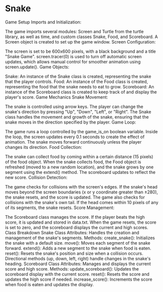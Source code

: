 # Snake
Game Setup
Imports and Initialization:

The game imports several modules: Screen and Turtle from the turtle library, as well as time, and custom classes Snake, Food, and Scoreboard.
A Screen object is created to set up the game window.
Screen Configuration:

The screen is set to be 600x600 pixels, with a black background and a title "Snake Game".
screen.tracer(0) is used to turn off automatic screen updates, which allows manual control for smoother animation using screen.update().
Game Objects:

Snake: An instance of the Snake class is created, representing the snake that the player controls.
Food: An instance of the Food class is created, representing the food that the snake needs to eat to grow.
Scoreboard: An instance of the Scoreboard class is created to keep track of and display the player's score.
Game Mechanics
Snake Movement:

The snake is controlled using arrow keys. The player can change the snake's direction by pressing "Up", "Down", "Left", or "Right".
The Snake class handles the movement and growth of the snake, ensuring that the snake moves in the direction specified by the player.
Game Loop:

The game runs a loop controlled by the game_is_on boolean variable.
Inside the loop, the screen updates every 0.1 seconds to create the effect of animation.
The snake moves forward continuously unless the player changes its direction.
Food Collection:

The snake can collect food by coming within a certain distance (15 pixels) of the food object.
When the snake collects food, the Food object is refreshed (moved to a new random location), and the snake grows by one segment using the extend() method.
The scoreboard updates to reflect the new score.
Collision Detection:

The game checks for collisions with the screen's edges. If the snake's head moves beyond the screen boundaries (x or y coordinate greater than ±280), the snake resets, and the score is updated.
The game also checks for collisions with the snake's own tail. If the head comes within 10 pixels of any of its segments, the snake resets.
Score Management:

The Scoreboard class manages the score. If the player beats the high score, it is updated and stored in data.txt.
When the game resets, the score is set to zero, and the scoreboard displays the current and high scores.
Class Breakdown
Snake Class
Attributes: Handles the creation and management of the snake's segments.
Methods:
create_snake(): Initializes the snake with a default size.
move(): Moves each segment of the snake forward.
extend(): Adds a new segment to the snake when food is eaten.
reset(): Resets the snake's position and size when a collision occurs.
Directional methods (up, down, left, right) handle changes in the snake's heading.
Scoreboard Class
Attributes: Manages and displays the current score and high score.
Methods:
update_scoreboard(): Updates the scoreboard display with the current score.
reset(): Resets the score and updates the high score if needed.
increase_score(): Increments the score when food is eaten and updates the display.
